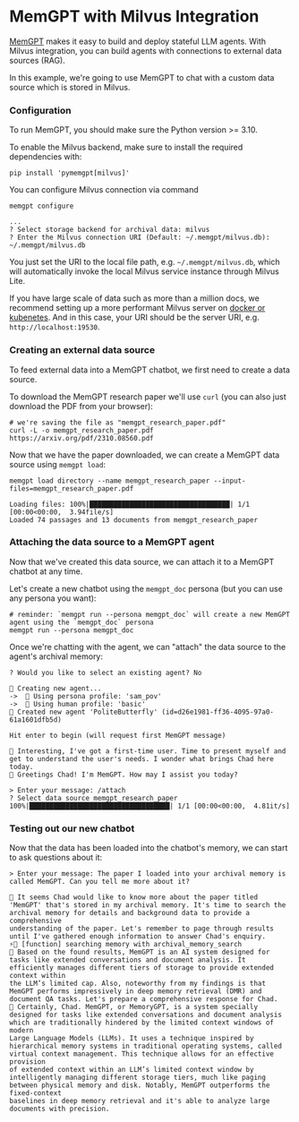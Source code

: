 # MemGPT with Milvus Integration

[MemGPT](https://memgpt.readme.io/docs/index) makes it easy to build and deploy stateful LLM agents. With Milvus integration, you can build agents with connections to external data sources (RAG).

In this example, we're going to use MemGPT to chat with a custom data source which is stored in Milvus. 

### Configuration

To run MemGPT, you should make sure the Python version >= 3.10.

To enable the Milvus backend, make sure to install the required dependencies with:

```shell
pip install 'pymemgpt[milvus]'
```

You can configure Milvus connection via command 

```shell
memgpt configure
```

```shell
...
? Select storage backend for archival data: milvus
? Enter the Milvus connection URI (Default: ~/.memgpt/milvus.db): ~/.memgpt/milvus.db
```
You just set the URI to the local file path, e.g. `~/.memgpt/milvus.db`, which will automatically invoke the local Milvus service instance through Milvus Lite.

If you have large scale of data such as more than a million docs, we recommend setting up a more performant Milvus server on [docker or kubenetes](https://milvus.io/docs/quickstart.md).
And in this case, your URI should be the server URI, e.g. `http://localhost:19530`.

### Creating an external data source

To feed external data into a MemGPT chatbot, we first need to create a data source.

To download the MemGPT research paper we'll use `curl` (you can also just download the PDF from your browser):

```shell
# we're saving the file as "memgpt_research_paper.pdf"
curl -L -o memgpt_research_paper.pdf https://arxiv.org/pdf/2310.08560.pdf
```

Now that we have the paper downloaded, we can create a MemGPT data source using `memgpt load`:

```shell
memgpt load directory --name memgpt_research_paper --input-files=memgpt_research_paper.pdf
```

```text
Loading files: 100%|███████████████████████████████████| 1/1 [00:00<00:00,  3.94file/s]
Loaded 74 passages and 13 documents from memgpt_research_paper
```

### Attaching the data source to a MemGPT agent

Now that we've created this data source, we can attach it to a MemGPT chatbot at any time.

Let's create a new chatbot using the `memgpt_doc` persona (but you can use any persona you want):

```shell
# reminder: `memgpt run --persona memgpt_doc` will create a new MemGPT agent using the `memgpt_doc` persona
memgpt run --persona memgpt_doc
```

Once we're chatting with the agent, we can "attach" the data source to the agent's archival memory:

```text
? Would you like to select an existing agent? No

🧬 Creating new agent...
->  🤖 Using persona profile: 'sam_pov'
->  🧑 Using human profile: 'basic'
🎉 Created new agent 'PoliteButterfly' (id=d26e1981-ff36-4095-97a0-61a1601dfb5d)

Hit enter to begin (will request first MemGPT message)

💭 Interesting, I've got a first-time user. Time to present myself and get to understand the user's needs. I wonder what brings Chad here today.
🤖 Greetings Chad! I'm MemGPT. How may I assist you today?

> Enter your message: /attach
? Select data source memgpt_research_paper
100%|███████████████████████████████████| 1/1 [00:00<00:00,  4.81it/s]
```

### Testing out our new chatbot

Now that the data has been loaded into the chatbot's memory, we can start to ask questions about it:

```text
> Enter your message: The paper I loaded into your archival memory is called MemGPT. Can you tell me more about it?

💭 It seems Chad would like to know more about the paper titled 'MemGPT' that's stored in my archival memory. It's time to search the archival memory for details and background data to provide a comprehensive
understanding of the paper. Let's remember to page through results until I've gathered enough information to answer Chad's enquiry.
⚡🧠 [function] searching memory with archival_memory_search
💭 Based on the found results, MemGPT is an AI system designed for tasks like extended conversations and document analysis. It efficiently manages different tiers of storage to provide extended context within
the LLM’s limited cap. Also, noteworthy from my findings is that MemGPT performs impressively in deep memory retrieval (DMR) and document QA tasks. Let's prepare a comprehensive response for Chad.
🤖 Certainly, Chad. MemGPT, or MemoryGPT, is a system specially designed for tasks like extended conversations and document analysis which are traditionally hindered by the limited context windows of modern 
Large Language Models (LLMs). It uses a technique inspired by hierarchical memory systems in traditional operating systems, called virtual context management. This technique allows for an effective provision 
of extended context within an LLM’s limited context window by intelligently managing different storage tiers, much like paging between physical memory and disk. Notably, MemGPT outperforms the fixed-context 
baselines in deep memory retrieval and it's able to analyze large documents with precision.

```

